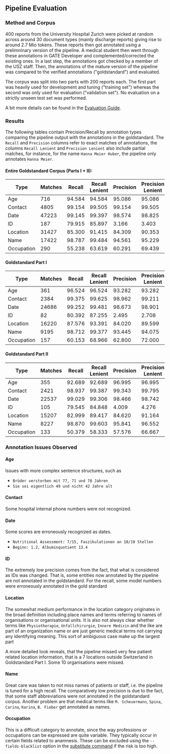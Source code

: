 ## Pipeline Evaluation

### Method and Corpus

400 reports from the University Hospital Zurich were picked at random across around 30 document types (mainly discharge reports) giving rise to around 2.7 Mio tokens. These reports then got annotated using
a prelimninary version of the pipeline. A medical student then went through these annotations
in GATE Developer and complemented/corrected the existing ones.
In a last step, the annotations got checked by a member of the USZ staff.
Then, the annotations of the mature version of the pipeline was compared to the verified annotations ("goldstandard") and evaluated.

The corpus was split into two parts with 200 reports each. The first part was heavily used for development and tuning ("training set") whereas the second
was only used for evaluation ("validation set"). No evaluation on a strictly unseen test set was performed.

A bit more details can be found in the [Evaluation Guide](evaluation.md).

### Results

The following tables contain Precision/Recall by annotation types comparing the pipeline output with the annotations in the goldstandard.
The `Recall` and `Precision` columns refer to exact matches of annotations, the columns `Recall Lenient` and `Precision Lenient` also include partial
matches, for instance, for the name `Hanna Meier Huber`, the pipeline only annotates `Hanna Meier`.

#### Entire Goldstandard Corpus (Parts I + II):

|Type|Matches|Recall|Recall Lenient|Precision|Precision Lenient|
|-------|----|---------|------------|----|---------|
|Age|716|94.584|94.584|95.086|95.086|
|Contact|4805|99.154|99.505|99.154|99.505|
|Date|47223|99.145|99.397|98.574|98.825|
|ID|187|79.915|85.897|3.166|3.403|
|Location|31427|85.300|91.415|84.309|90.353|
|Name|17422|98.787|99.484|94.561|95.229|
|Occupation|290|55.238|63.619|60.291|69.439|

#### Goldstandard Part I

|Type|Matches|Recall|Recall Lenient|Precision|Precision Lenient|
|-------|----|---------|------------|----|---------|
|Age|361|96.524|96.524|93.282|93.282|
|Contact|2384|99.375|99.625|98.962|99.211|
|Date|24686|99.252|99.481|98.673|98.901|
|ID|82|80.392|87.255|2.495|2.708|
|Location|16220|87.576|93.391|84.020|89.599|
|Name|9195|98.712|99.377|93.445|94.075|
|Occupation|157|60.153|68.966|62.800|72.000|

#### Goldstandard Part II

|Type|Matches|Recall|Recall Lenient|Precision|Precision Lenient|
|-------|----|---------|------------|----|---------|
|Age|355|92.689|92.689|96.995|96.995|
|Contact|2421|98.937|99.387|99.343|99.795|
|Date|22537|99.029|99.306|98.466|98.742|
|ID|105|79.545|84.848|4.009|4.276|
|Location|15207|82.999|89.417|84.620|91.164|
|Name|8227|98.870|99.603|95.841|96.552|
|Occupation|133|50.379|58.333|57.576|66.667|


### Annotation Issues Observed

#### Age

Issues with more complex sentence structures, such as

* `Brüder verstorben mit 77, 71 und 78 Jahren`
* `Sie sei eigentlich 49 und nicht 42 Jahre alt`

#### Contact

Some hospital internal phone numbers were not recognized.

#### Date

Some scores are erroneously recognized as dates.

* `Nutritional Assessment: 7/15, Faszikulationen an 10/10 Stellen`
* `Beginn: 1.2, Albuminquotient 13.4`

#### ID

The extremely low precision comes from the fact, that what is considered as IDs was changed. That is, some entities now
annotated by the pipeline are not annotated in the goldstandard.
For the recall, some model numbers were erroneously annotated in the gold standard

#### Location

The somewhat medium performance in the location category originates in the broad definition including place names and terms referring
to names of organisations or organisational units.
It is also not always clear whether terms like `Physiotherapie`, `Unfallchirurgie`, `Innere Medizin` and the like are part of an organization name or
are just generic medical terms not carrying any identifying meaning. This sort of ambiguous case make up the largest part

A more detailed look reveals, that the pipeline missed very few patient related location information, that is a 7 locations
outside Switzerland in Goldstandard Part I. Some 10 organisations were missed.

#### Name

Great care was taken to not miss names of patients or staff, i.e. the pipeline is tuned for a high recall. The comparatively low
precision is due to the fact, that some staff abbreviations were not annotated in the goldstandard corpus. Another problem are
that medical terms like `M. Scheuermann`, `Spina`, `Carina`, `Karina`, `B. Fieber` get annotated as names.

#### Occupation

This is a difficult category to annotate, since the way professions or occupations can be expressed are quite variable.
They typically occur in certain fields related to anamnesis. These can be excluded
using the `--fields-blacklist` option in the [substitute command](overview.md#substitution-policies) if the risk is too high.
